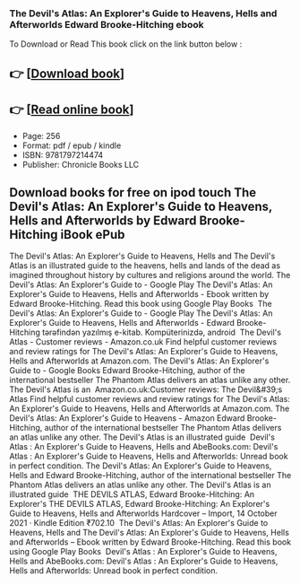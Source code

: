 ### The Devil's Atlas: An Explorer's Guide to Heavens, Hells and Afterworlds Edward Brooke-Hitching ebook

To Download or Read This book click on the link button below :

## 👉  [**[Download book](http://filesbooks.info/download.php?group=book&from=github.com&id=642576&lnk=1066 "Download book")**]

## 👉  [**[Read online book](http://filesbooks.info/download.php?group=book&from=github.com&id=642576&lnk=1066 "Read online book")**]


* Page: 256
* Format: pdf / epub / kindle
* ISBN: 9781797214474
* Publisher: Chronicle Books LLC



## Download books for free on ipod touch The Devil's Atlas: An Explorer's Guide to Heavens, Hells and Afterworlds by Edward Brooke-Hitching iBook ePub



 The Devil&#039;s Atlas: An Explorer&#039;s Guide to Heavens, Hells and The Devil&#039;s Atlas is an illustrated guide to the heavens, hells and lands of the dead as imagined throughout history by cultures and religions around the world.
 The Devil&#039;s Atlas: An Explorer&#039;s Guide to  - Google Play The Devil&#039;s Atlas: An Explorer&#039;s Guide to Heavens, Hells and Afterworlds - Ebook written by Edward Brooke-Hitching. Read this book using Google Play Books 
 The Devil&#039;s Atlas: An Explorer&#039;s Guide to  - Google Play The Devil&#039;s Atlas: An Explorer&#039;s Guide to Heavens, Hells and Afterworlds - Edward Brooke-Hitching tərəfindən yazılmış e-kitab. Kompüterinizdə, android 
 The Devil&#039;s Atlas - Customer reviews - Amazon.co.uk Find helpful customer reviews and review ratings for The Devil&#039;s Atlas: An Explorer&#039;s Guide to Heavens, Hells and Afterworlds at Amazon.com.
 The Devil&#039;s Atlas: An Explorer&#039;s Guide to  - Google Books Edward Brooke-Hitching, author of the international bestseller The Phantom Atlas delivers an atlas unlike any other. The Devil&#039;s Atlas is an 
 Amazon.co.uk:Customer reviews: The Devil&amp;#39;s Atlas Find helpful customer reviews and review ratings for The Devil&#039;s Atlas: An Explorer&#039;s Guide to Heavens, Hells and Afterworlds at Amazon.com.
 The Devil&#039;s Atlas: An Explorer&#039;s Guide to Heavens  - Amazon Edward Brooke-Hitching, author of the international bestseller The Phantom Atlas delivers an atlas unlike any other. The Devil&#039;s Atlas is an illustrated guide 
 Devil&#039;s Atlas : An Explorer&#039;s Guide to Heavens, Hells and AbeBooks.com: Devil&#039;s Atlas : An Explorer&#039;s Guide to Heavens, Hells and Afterworlds: Unread book in perfect condition.
 The Devil&#039;s Atlas: An Explorer&#039;s Guide to Heavens, Hells and Edward Brooke-Hitching, author of the international bestseller The Phantom Atlas delivers an atlas unlike any other. The Devil&#039;s Atlas is an illustrated guide 
 THE DEVILS ATLAS, Edward Brooke-Hitching: An Explorer&#039;s THE DEVILS ATLAS, Edward Brooke-Hitching: An Explorer&#039;s Guide to Heavens, Hells and Afterworlds Hardcover – Import, 14 October 2021 · Kindle Edition ₹702.10 
 The Devil&#039;s Atlas: An Explorer&#039;s Guide to Heavens, Hells and The Devil&#039;s Atlas: An Explorer&#039;s Guide to Heavens, Hells and Afterworlds – Ebook written by Edward Brooke-Hitching. Read this book using Google Play Books 
 Devil&#039;s Atlas : An Explorer&#039;s Guide to Heavens, Hells and AbeBooks.com: Devil&#039;s Atlas : An Explorer&#039;s Guide to Heavens, Hells and Afterworlds: Unread book in perfect condition.





